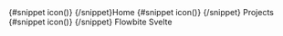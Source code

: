 <Breadcrumb class="bg-gray-50 py-3 px-5 dark:bg-gray-900">
    <BreadcrumbItem href="/" home>
      {#snippet icon()}
        <HomeOutline class="w-4 h-4 me-2" />
      {/snippet}Home
    </BreadcrumbItem>
    <BreadcrumbItem href="/">
      {#snippet icon()}
        <ChevronDoubleRightOutline class="w-3 h-3 mx-2 dark:text-white" />
      {/snippet}
      Projects
    </BreadcrumbItem>
    <BreadcrumbItem>
      {#snippet icon()}
        <ChevronDoubleRightOutline class="w-3 h-3 mx-2 dark:text-white" />
      {/snippet}
      Flowbite Svelte
    </BreadcrumbItem>
</Breadcrumb>
